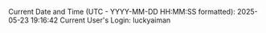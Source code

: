 Current Date and Time (UTC - YYYY-MM-DD HH:MM:SS formatted): 2025-05-23 19:16:42
Current User's Login: luckyaiman
